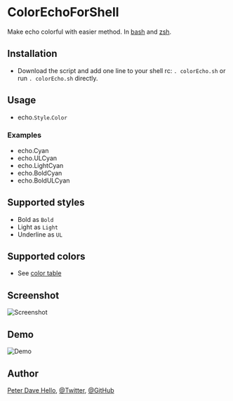 # ColorEchoForShell
Make echo colorful with easier method. In [bash](https://www.gnu.org/software/bash/) and [zsh](http://www.zsh.org/).

## Installation

* Download the script and add one line to your shell rc: `. colorEcho.sh` or run `. colorEcho.sh` directly.

## Usage

* echo.`Style`.`Color`

### Examples

* echo.Cyan
* echo.ULCyan
* echo.LightCyan
* echo.BoldCyan
* echo.BoldULCyan

## Supported styles

* Bold as `Bold`
* Light as `Light`
* Underline as `UL`

## Supported colors

* See [color table](https://cdn.rawgit.com/PeterDaveHello/ColorEchoForShell/master/table.txt)

## Screenshot

![Screenshot](https://cdn.rawgit.com/PeterDaveHello/ColorEchoForShell/master/Demo.png)

## Demo

![Demo](https://cdn.rawgit.com/PeterDaveHello/ColorEchoForShell/master/Demo.gif)

## Author

[Peter Dave Hello](https://www.peterdavehello.org/), [@Twitter](https://twitter.com/PeterDaveHello), [@GitHub](https://github.com/PeterDaveHello)
